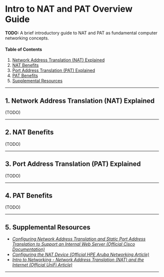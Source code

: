 # Intro to NAT and PAT Overview Guide

**TODO:** A brief introductory guide to NAT and PAT as fundamental computer networking concepts.

#### Table of Contents

1. [Network Address Translation (NAT) Explained](#nat)
2. [NAT Benefits](#natbenefits)
3. [Port Address Translation (PAT) Explained](#pat)
4. [PAT Benefits](#patbenefits)
5. [Supplemental Resources](#supplemental)

<hr />

## 1. <a name="nat">Network Address Translation (NAT) Explained</a>

(TODO)

<hr />

## 2. <a name="natbenefits">NAT Benefits</a>

(TODO)

<hr />

## 3. <a name="pat">Port Address Translation (PAT) Explained</a>

(TODO)

<hr />

## 4. <a name="patbenefits">PAT Benefits</a>

(TODO)

<hr />

## 5. <a name="supplemental">Supplemental Resources</a>

* *[Configuring Network Address Translation and Static Port Address Translation to Support an Internal Web Server (Official Cisco Documentation)](https://www.cisco.com/c/en/us/support/docs/long-reach-ethernet-lre-digital-subscriber-line-xdsl/asymmetric-digital-subscriber-line-adsl/12905-827spat.html)*
* *[Configuring the NAT Device (Official HPE Aruba Networking Article)](https://arubanetworking.hpe.com/techdocs/ArubaOS/AOS_8x_WebHelp/Content/arubaos-solutions/rap/conf-nat-devi.htm?Highlight=nat)*
* *[Intro to Networking - Network Address Translation (NAT) and the Internet (Official UniFi Article)](https://help.ui.com/hc/en-us/articles/115005779887-Intro-to-Networking-Network-Address-Translation-NAT-and-the-Internet)*

<hr />
